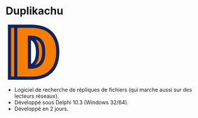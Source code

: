 # Duplikachu

![Alt text](_gfx/icon150.png?raw=true "Duplikachu")

* Logiciel de recherche de répliques de fichiers (qui marche aussi sur des lecteurs réseaux).
* Développé sous Delphi 10.3 (Windows 32/64).
* Développé en 2 jours.
